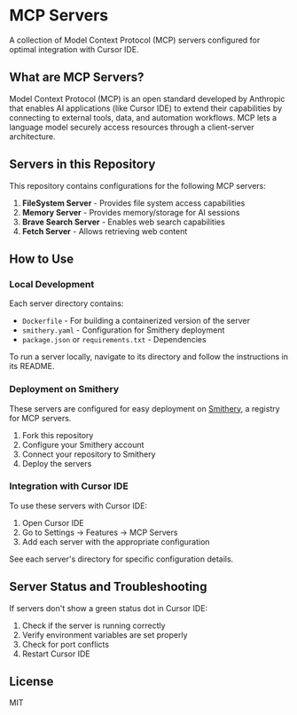 # MCP Servers

A collection of Model Context Protocol (MCP) servers configured for optimal integration with Cursor IDE.

## What are MCP Servers?

Model Context Protocol (MCP) is an open standard developed by Anthropic that enables AI applications (like Cursor IDE) to extend their capabilities by connecting to external tools, data, and automation workflows. MCP lets a language model securely access resources through a client-server architecture.

## Servers in this Repository

This repository contains configurations for the following MCP servers:

1. **FileSystem Server** - Provides file system access capabilities
2. **Memory Server** - Provides memory/storage for AI sessions
3. **Brave Search Server** - Enables web search capabilities
4. **Fetch Server** - Allows retrieving web content

## How to Use

### Local Development

Each server directory contains:
- `Dockerfile` - For building a containerized version of the server
- `smithery.yaml` - Configuration for Smithery deployment
- `package.json` or `requirements.txt` - Dependencies

To run a server locally, navigate to its directory and follow the instructions in its README.

### Deployment on Smithery

These servers are configured for easy deployment on [Smithery](https://smithery.ai), a registry for MCP servers. 

1. Fork this repository
2. Configure your Smithery account
3. Connect your repository to Smithery
4. Deploy the servers

### Integration with Cursor IDE

To use these servers with Cursor IDE:

1. Open Cursor IDE
2. Go to Settings → Features → MCP Servers
3. Add each server with the appropriate configuration

See each server's directory for specific configuration details.

## Server Status and Troubleshooting

If servers don't show a green status dot in Cursor IDE:

1. Check if the server is running correctly
2. Verify environment variables are set properly
3. Check for port conflicts
4. Restart Cursor IDE

## License

MIT